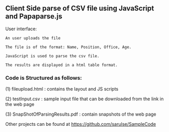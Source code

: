 ## Client Side parse of CSV file using JavaScript and Papaparse.js ##

User interface:

    An user uploads the file

    The file is of the format: Name, Position, Office, Age.

    JavaScript is used to parse the csv file.
    
    The results are displayed in a html table format.

    
### Code is Structured as follows: ###

(1) fileupload.html : contains the layout and JS scripts

(2) testInput.csv : sample input file that can be downloaded from the link in the web page

(3) SnapShotOfParsingResults.pdf : contain snapshots of the web page

Other projects can be found at https://github.com/sarulse/SampleCode 

